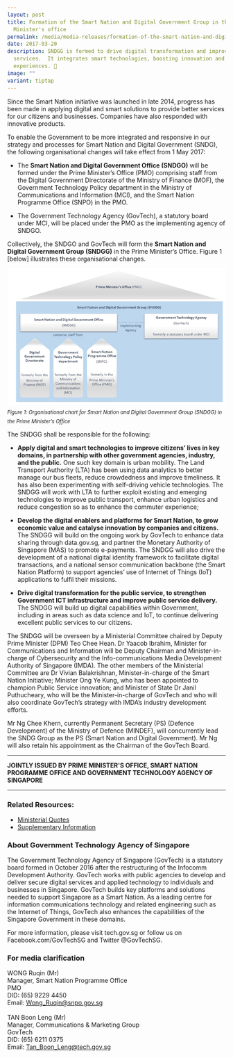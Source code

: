 ```yaml
---
layout: post
title: Formation of the Smart Nation and Digital Government Group in the Prime
  Minister's office
permalink: /media/media-releases/formation-of-the-smart-nation-and-digital-government-group-in-the-pmo/
date: 2017-03-20
description: SNDGG is formed to drive digital transformation and improve public
  services.  It integrates smart technologies, boosting innovation and citizen
  experiences. 🚀
image: ""
variant: tiptap
---
```

Since the Smart Nation initiative was launched in late 2014, progress has been made in applying digital and smart solutions to provide better services for our citizens and businesses. Companies have also responded with innovative products. 

To enable the Government to be more integrated and responsive in our strategy and processes for Smart Nation and Digital Government (SNDG), the following organisational changes will take effect from 1 May 2017:

* The **Smart Nation and Digital Government Office (SNDGO)** will be formed under the Prime Minister’s Office (PMO) comprising staff from the Digital Government Directorate of the Ministry of Finance (MOF), the Government Technology Policy department in the Ministry of Communications and Information (MCI), and the Smart Nation Programme Office (SNPO) in the PMO.

* The Government Technology Agency (GovTech), a statutory board under MCI, will be placed under the PMO as the implementing agency of SNDGO.

Collectively, the SNDGO and GovTech will form the **Smart Nation and Digital Government Group (SNDGG)** in the Prime Minister’s Office. Figure 1 [below] illustrates these organisational changes.

![Smart Nation Govtech](/images/media-release/smart-nation-govtech.jpg)
<sub>*Figure 1: Organisational chart for Smart Nation and Digital Government Group (SNDGG) in the Prime Minister’s Office*</sub>

The SNDGG shall be responsible for the following:

* **Apply digital and smart technologies to improve citizens’ lives in key domains, in partnership with other government agencies, industry, and the public.** One such key domain is urban mobility. The Land Transport Authority (LTA) has been using data analytics to better manage our bus fleets, reduce crowdedness and improve timeliness. It has also been experimenting with self-driving vehicle technologies. The SNDGG will work with LTA to further exploit existing and emerging technologies to improve public transport, enhance urban logistics and reduce congestion so as to enhance the commuter experience;

* **Develop the digital enablers and platforms for Smart Nation, to grow economic value and catalyse innovation by companies and citizens.** The SNDGG will build on the ongoing work by GovTech to enhance data sharing through data.gov.sg, and partner the Monetary Authority of Singapore (MAS) to promote e-payments. The SNDGG will also drive the development of a national digital identity framework to facilitate digital transactions, and a national sensor communication backbone (the Smart Nation Platform) to support agencies’ use of Internet of Things (IoT) applications to fulfil their missions.

* **Drive digital transformation for the public service, to strengthen Government ICT infrastructure and improve public service delivery.** The SNDGG will build up digital capabilities within Government, including in areas such as data science and IoT, to continue delivering excellent public services to our citizens. 

The SNDGG will be overseen by a Ministerial Committee chaired by Deputy Prime Minister (DPM) Teo Chee Hean. Dr Yaacob Ibrahim, Minister for Communications and Information will be Deputy Chairman and Minister-in-charge of Cybersecurity and the Info-communications Media Development Authority of Singapore (IMDA). The other members of the Ministerial Committee are Dr Vivian Balakrishnan, Minister-in-charge of the Smart Nation Initiative; Minister Ong Ye Kung, who has been appointed to champion Public Service innovation; and Minister of State Dr Janil Puthucheary, who will be the Minister-in-charge of GovTech and who will also coordinate GovTech’s strategy with IMDA’s industry development efforts.

Mr Ng Chee Khern, currently Permanent Secretary (PS) (Defence Development) of the Ministry of Defence (MINDEF), will concurrently lead the SNDG Group as the PS (Smart Nation and Digital Government). Mr Ng will also retain his appointment as the Chairman of the GovTech Board.

---

**JOINTLY ISSUED BY PRIME MINISTER'S OFFICE, SMART NATION PROGRAMME OFFICE AND GOVERNMENT TECHNOLOGY AGENCY OF SINGAPORE**

---

### **Related Resources:**
* [Ministerial Quotes](/files/media/media-releases/2017/03/Ministerial-Quotes.pdf)
* [Supplementary Information](/files/media/media-releases/2017/03/Supplementary_Information.pdf)

### **About Government Technology Agency of Singapore**
The Government Technology Agency of Singapore (GovTech) is a statutory board formed in October 2016 after the restructuring of the Infocomm Development Authority.
GovTech works with public agencies to develop and deliver secure digital services and applied technology to individuals and businesses in Singapore. GovTech builds key platforms and solutions needed to support Singapore as a Smart Nation. As a leading centre for information communications technology and related engineering such as the Internet of Things, GovTech also enhances the capabilities of the Singapore Government in these domains.

For more information, please visit tech.gov.sg or follow us on Facebook.com/GovTechSG and Twitter @GovTechSG.

### **For media clarification**
WONG Ruqin (Mr)
<br>Manager, Smart Nation Programme Office 
<br>PMO
<br>DID: (65) 9229 4450
<br>Email: Wong_Ruqin@snpo.gov.sg 
<br>
<br>TAN Boon Leng (Mr)
<br>Manager, Communications &amp; Marketing Group
<br>GovTech
<br>DID: (65) 6211 0375 
<br>Email: Tan_Boon_Leng@tech.gov.sg